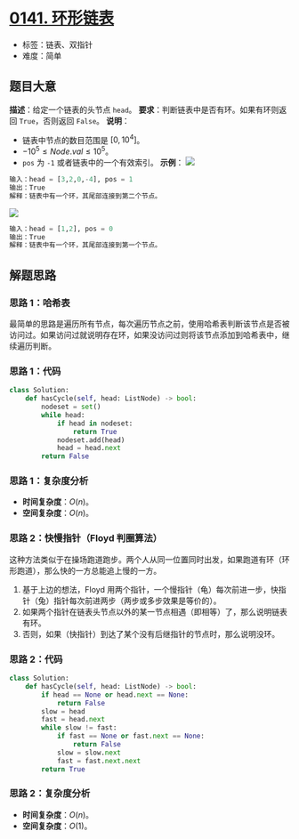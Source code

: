 # [0141. 环形链表](https://leetcode.cn/problems/linked-list-cycle/)
- 标签：链表、双指针
- 难度：简单
## 题目大意
**描述**：给定一个链表的头节点 `head`。
**要求**：判断链表中是否有环。如果有环则返回 `True`，否则返回 `False`。
**说明**：
- 链表中节点的数目范围是 $[0, 10^4]$。
- $-10^5 \le Node.val \le 10^5$。
- `pos` 为 `-1` 或者链表中的一个有效索引。
**示例**：
![](https://assets.leetcode-cn.com/aliyun-lc-upload/uploads/2018/12/07/circularlinkedlist.png)
```python
输入：head = [3,2,0,-4], pos = 1
输出：True
解释：链表中有一个环，其尾部连接到第二个节点。
```
![](https://assets.leetcode-cn.com/aliyun-lc-upload/uploads/2018/12/07/circularlinkedlist_test2.png)
```python
输入：head = [1,2], pos = 0
输出：True
解释：链表中有一个环，其尾部连接到第一个节点。
```
## 解题思路
### 思路 1：哈希表
最简单的思路是遍历所有节点，每次遍历节点之前，使用哈希表判断该节点是否被访问过。如果访问过就说明存在环，如果没访问过则将该节点添加到哈希表中，继续遍历判断。
### 思路 1：代码
```python
class Solution:
    def hasCycle(self, head: ListNode) -> bool:
        nodeset = set()
        while head:
            if head in nodeset:
                return True
            nodeset.add(head)
            head = head.next
        return False
```
### 思路 1：复杂度分析
- **时间复杂度**：$O(n)$。
- **空间复杂度**：$O(n)$。
### 思路 2：快慢指针（Floyd 判圈算法）
这种方法类似于在操场跑道跑步。两个人从同一位置同时出发，如果跑道有环（环形跑道），那么快的一方总能追上慢的一方。
1. 基于上边的想法，Floyd 用两个指针，一个慢指针（龟）每次前进一步，快指针（兔）指针每次前进两步（两步或多步效果是等价的）。
2. 如果两个指针在链表头节点以外的某一节点相遇（即相等）了，那么说明链表有环。
3. 否则，如果（快指针）到达了某个没有后继指针的节点时，那么说明没环。
### 思路 2：代码
```python
class Solution:
    def hasCycle(self, head: ListNode) -> bool:
        if head == None or head.next == None:
            return False
        slow = head
        fast = head.next
        while slow != fast:
            if fast == None or fast.next == None:
                return False
            slow = slow.next
            fast = fast.next.next
        return True
```
### 思路 2：复杂度分析
- **时间复杂度**：$O(n)$。
- **空间复杂度**：$O(1)$。 
